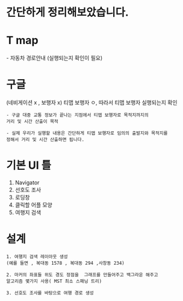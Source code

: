 
# 간단하게 정리해보았습니다.

</hr>

# T map

</hr>
	- 자동차 경로안내 (실행되는지 확인이 필요)

</hr>
	
#  구글 
</hr>
	(네비게이션 x , 보행자 x)
 	티맵 보행자 ㅇ, 따라서 티맵 보행자 실행되는지 확인
	
	- 구글 대중 교통 정보가 끝나는 지점에서 티맵 보행자로 목적지까지의 
	거리 및 시간 산출이 목적

	- 실제 우리가 실행할 내용은 간단하게 티맵 보행자로 임의의 출발지와 목적지를
	정해서 거리 및 시간 산출하면 됩니다.

</hr>

# 기본 UI 틀
</hr>

1. Navigator 
2. 선호도 조사 
3. 로딩창
4. 클릭할 어플 모양
5. 여행지 검색

</hr>

# 설계 
 
</hr>

	1. 여행지 검색 레이아웃 생성
	(예를 들면 , 복대동 1578 , 복대동 294 ,사창동 234) 

	2. 마커의 좌표들 위도 경도 정점을  그래프를 만들어주고 백그라운 해주고
 	알고리즘 몇가지 사용( MST 최소 스패닝 트리)

	3. 선호도 조사를 바탕으로 여행 경로 생성

</hr>

